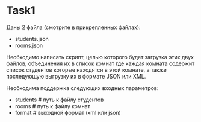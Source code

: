 # Task1
Даны 2 файла (смотрите в прикрепленных файлах):
- students.json
- rooms.json

Необходимо написать скрипт, целью которого будет загрузка этих двух файлов, объединения их в список комнат где каждая комната содержит список студентов которые
находятся в этой комнате, а также последующую выгрузку их в формате JSON или XML. 

Необходима поддержка следующих входных параметров:
- students # путь к файлу студентов
- rooms # путь к файлу комнат
- format #  выходной формат (xml или json)
